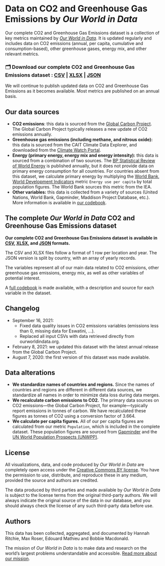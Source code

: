 # Data on CO2 and Greenhouse Gas Emissions by *Our World in Data*

Our complete CO2 and Greenhouse Gas Emissions dataset is a collection of key metrics maintained by [*Our World in Data*](https://ourworldindata.org/co2-and-other-greenhouse-gas-emissions). It is updated regularly and includes data on CO2 emissions (annual, per capita, cumulative and consumption-based), other greenhouse gases, energy mix, and other relevant metrics.

### 🗂️ Download our complete CO2 and Greenhouse Gas Emissions dataset : [CSV](https://github.com/owid/co2-data/raw/master/owid-co2-data.csv) | [XLSX](https://github.com/owid/co2-data/raw/master/owid-co2-data.xlsx) | [JSON](https://github.com/owid/co2-data/raw/master/owid-co2-data.json)

We will continue to publish updated data on CO2 and Greenhouse Gas Emissions as it becomes available. Most metrics are published on an annual basis.

## Our data sources

- **CO2 emissions**: this data is sourced from the [Global Carbon Project](http://www.globalcarbonproject.org/carbonbudget). The Global Carbon Project typically releases a new update of CO2 emissions annually.
- **Greenhouse gas emissions (including methane, and nitrous oxide):** this data is sourced from the CAIT Climate Data Explorer, and downloaded from the [Climate Watch Portal](https://www.climatewatchdata.org/data-explorer/historical-emissionshttps://www.climatewatchdata.org/data-explorer/historical-emissions).
- **Energy (primary energy, energy mix and energy intensity):** this data is sourced from a combination of two sources. The [BP Statistical Review of World Energy](https://www.bp.com/en/global/corporate/energy-economics/statistical-review-of-world-energy.html) is published annually, but it does not provide data on primary energy consumption for all countries. For countries absent from this dataset, we calculate primary energy by multiplying the [World Bank, World Development Indicators](https://databank.worldbank.org/source/world-development-indicators) metric `Energy use per capita` by total population figures. The World Bank sources this metric from the IEA.
- **Other variables:** this data is collected from a variety of sources (United Nations, World Bank, Gapminder, Maddison Project Database, etc.). More information is available in [our codebook](https://github.com/owid/co2-data/blob/master/owid-co2-codebook.csv).

## The complete *Our World in Data* CO2 and Greenhouse Gas Emissions dataset

**Our complete CO2 and Greenhouse Gas Emissions dataset is available in [CSV](https://github.com/owid/co2-data/raw/master/owid-co2-data.csv), [XLSX](https://github.com/owid/co2-data/raw/master/owid-co2-data.xlsx), and [JSON](https://github.com/owid/co2-data/raw/master/owid-co2-data.json) formats.**

The CSV and XLSX files follow a format of 1 row per location and year. The JSON version is split by country, with an array of yearly records.

The variables represent all of our main data related to CO2 emissions, other greenhouse gas emissions, energy mix, as well as other variables of potential interest.

A [full codebook](https://github.com/owid/co2-data/blob/master/owid-co2-codebook.csv) is made available, with a description and source for each variable in the dataset.

## Changelog

- September 16, 2021:
  - Fixed data quality issues in CO2 emissions variables (emissions less than 0, missing data for Eswatini, ...).
  - Replaced all input CSVs with data retrieved directly from ourworldindata.org.
- February 8, 2021: we updated this dataset with the latest annual release from the Global Carbon Project.
- August 7, 2020: the first version of this dataset was made available.

## Data alterations

- **We standardize names of countries and regions.** Since the names of countries and regions are different in different data sources, we standardize all names in order to minimize data loss during data merges.
- **We recalculate carbon emissions to CO2.** The primary data sources on CO2 emissions—the Global Carbon Project, for example—typically report emissions in tonnes of carbon. We have recalculated these figures as tonnes of CO2 using a conversion factor of 3.664.
- **We calculate per capita figures.** All of our per capita figures are calculated from our metric `Population`, which is included in the complete dataset. These population figures are sourced from [Gapminder](http://gapminder.org) and the [UN World Population Prospects (UNWPP)](https://population.un.org/wpp/).

## License

All visualizations, data, and code produced by _Our World in Data_ are completely open access under the [Creative Commons BY license](https://creativecommons.org/licenses/by/4.0/). You have the permission to use, distribute, and reproduce these in any medium, provided the source and authors are credited.

The data produced by third parties and made available by _Our World in Data_ is subject to the license terms from the original third-party authors. We will always indicate the original source of the data in our database, and you should always check the license of any such third-party data before use.

## Authors

This data has been collected, aggregated, and documented by Hannah Ritchie, Max Roser, Edouard Mathieu and Bobbie Macdonald.

The mission of *Our World in Data* is to make data and research on the world’s largest problems understandable and accessible. [Read more about our mission](https://ourworldindata.org/about).
